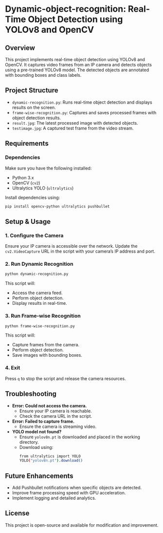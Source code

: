 # Dynamic-object-recognition: Real-Time Object Detection using YOLOv8 and OpenCV

## Overview
This project implements real-time object detection using YOLOv8 and OpenCV. It captures video frames from an IP camera and detects objects using a pre-trained YOLOv8 model. The detected objects are annotated with bounding boxes and class labels.

## Project Structure
- `dynamic-recognition.py`: Runs real-time object detection and displays results on the screen.
- `frame-wise-recognition.py`: Captures and saves processed frames with object detection results.
- `result.jpg`: The latest processed image with detected objects.
- `testimage.jpg`: A captured test frame from the video stream.

## Requirements
### Dependencies
Make sure you have the following installed:
- Python 3.x
- OpenCV (`cv2`)
- Ultralytics YOLO (`ultralytics`)

Install dependencies using:
```sh
pip install opencv-python ultralytics pushbullet
```

## Setup & Usage
### 1. Configure the Camera
Ensure your IP camera is accessible over the network. Update the `cv2.VideoCapture` URL in the script with your camera’s IP address and port.

### 2. Run Dynamic Recognition
```sh
python dynamic-recognition.py
```
This script will:
- Access the camera feed.
- Perform object detection.
- Display results in real-time.

### 3. Run Frame-wise Recognition
```sh
python frame-wise-recognition.py
```
This script will:
- Capture frames from the camera.
- Perform object detection.
- Save images with bounding boxes.

### 4. Exit
Press `q` to stop the script and release the camera resources.

## Troubleshooting
- **Error: Could not access the camera.**
  - Ensure your IP camera is reachable.
  - Check the camera URL in the script.
- **Error: Failed to capture frame.**
  - Ensure the camera is streaming video.
- **YOLO model not found?**
  - Ensure `yolov8n.pt` is downloaded and placed in the working directory.
  - Download using:
    ```sh
    from ultralytics import YOLO
    YOLO("yolov8n.pt").download()
    ```

## Future Enhancements
- Add Pushbullet notifications when specific objects are detected.
- Improve frame processing speed with GPU acceleration.
- Implement logging and detailed analytics.

## License
This project is open-source and available for modification and improvement.

